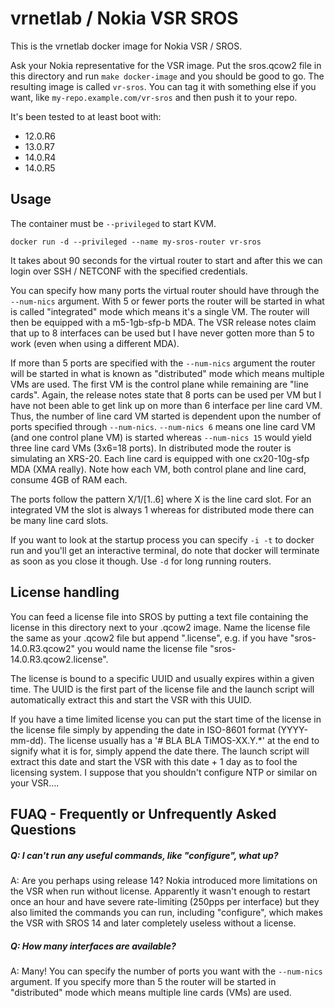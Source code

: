 vrnetlab / Nokia VSR SROS
=========================
This is the vrnetlab docker image for Nokia VSR / SROS.

Ask your Nokia representative for the VSR image.  Put the sros.qcow2 file in
this directory and run `make docker-image` and you should be good to go. The
resulting image is called `vr-sros`. You can tag it with something else if you
want, like `my-repo.example.com/vr-sros` and then push it to your repo.

It's been tested to at least boot with:

 * 12.0.R6
 * 13.0.R7
 * 14.0.R4
 * 14.0.R5

Usage
-----
The container must be `--privileged` to start KVM.
```
docker run -d --privileged --name my-sros-router vr-sros
```
It takes about 90 seconds for the virtual router to start and after this we can
login over SSH / NETCONF with the specified credentials.

You can specify how many ports the virtual router should have through the
`--num-nics` argument. With 5 or fewer ports the router will be started in what
is called "integrated" mode which means it's a single VM. The router will then
be equipped with a m5-1gb-sfp-b MDA. The VSR release notes claim that up to 8
interfaces can be used but I have never gotten more than 5 to work (even when
using a different MDA).

If more than 5 ports are specified with the `--num-nics` argument the router
will be started in what is known as "distributed" mode which means multiple VMs
are used. The first VM is the control plane while remaining are "line cards".
Again, the release notes state that 8 ports can be used per VM but I have not
been able to get link up on more than 6 interface per line card VM. Thus, the
number of line card VM started is dependent upon the number of ports specified
through `--num-nics`. `--num-nics 6` means one line card VM (and one control
plane VM) is started whereas `--num-nics 15` would yield three line card VMs
(3x6=18 ports). In distributed mode the router is simulating an XRS-20. Each
line card is equipped with one cx20-10g-sfp MDA (XMA really). Note how each VM,
both control plane and line card, consume 4GB of RAM each.

The ports follow the pattern X/1/[1..6] where X is the line card slot. For an
integrated VM the slot is always 1 whereas for distributed mode there can be
many line card slots.

If you want to look at the startup process you can specify `-i -t` to docker
run and you'll get an interactive terminal, do note that docker will terminate
as soon as you close it though. Use `-d` for long running routers.


License handling
----------------
You can feed a license file into SROS by putting a text file containing the
license in this directory next to your .qcow2 image.  Name the license file the
same as your .qcow2 file but append ".license", e.g. if you have
"sros-14.0.R3.qcow2" you would name the license file
"sros-14.0.R3.qcow2.license".

The license is bound to a specific UUID and usually expires within a given
time. The UUID is the first part of the license file and the launch script will
automatically extract this and start the VSR with this UUID.

If you have a time limited license you can put the start time of the license in
the license file simply by appending the date in ISO-8601 format (YYYY-mm-dd).
The license usually has a '# BLA BLA TiMOS-XX.Y.*' at the end to signify what
it is for, simply append the date there. The launch script will extract this
date and start the VSR with this date + 1 day as to fool the licensing system.
I suppose that you shouldn't configure NTP or similar on your VSR....


FUAQ - Frequently or Unfrequently Asked Questions
-------------------------------------------------
##### Q: I can't run any useful commands, like "configure", what up?
A: Are you perhaps using release 14? Nokia introduced more limitations on the
VSR when run without license. Apparently it wasn't enough to restart once an
hour and have severe rate-limiting (250pps per interface) but they also limited
the commands you can run, including "configure", which makes the VSR with SROS
14 and later completely useless without a license.

##### Q: How many interfaces are available?
A: Many! You can specify the number of ports you want with the `--num-nics`
argument. If you specify more than 5 the router will be started in
"distributed" mode which means multiple line cards (VMs) are used.
